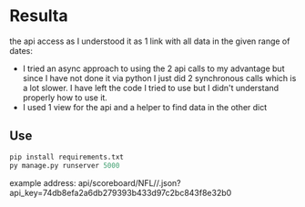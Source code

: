 # Resulta

the api access as I understood it as 1 link with all data in the given range of dates:
 - I tried an async approach to using the 2 api calls to my advantage but since I have not done it via python I just did 2 synchronous calls which is a lot slower. I have left the code I tried to use but I didn't understand properly how to use it.
 - I used 1 view for the api and a helper to find data in the other dict
 

## Use
```python
pip install requirements.txt
py manage.py runserver 5000
```

example address: api/scoreboard/NFL/<YYYY-MM-DD>/<YYYY-MM-DD>.json?api_key=74db8efa2a6db279393b433d97c2bc843f8e32b0
